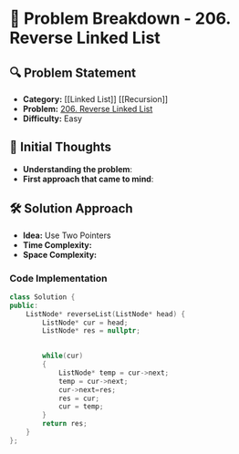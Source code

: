 # 📌 Problem Breakdown - 206. Reverse Linked List

## 🔍 Problem Statement
- **Category:**  [[Linked List]] [[Recursion]]
- **Problem:** [206. Reverse Linked List](https://leetcode.com/problems/reverse-linked-list/)
- **Difficulty:**  Easy 

## 🧠 Initial Thoughts
- **Understanding the problem**:  
- **First approach that came to mind**:  

## 🛠 Solution Approach
- **Idea:**  Use Two Pointers
- **Time Complexity:**  
- **Space Complexity:**  

### **Code Implementation**
```c++
class Solution {
public:
    ListNode* reverseList(ListNode* head) {
        ListNode* cur = head;
        ListNode* res = nullptr;
        

        while(cur)
        {
            ListNode* temp = cur->next;
            temp = cur->next;
            cur->next=res;
            res = cur;
            cur = temp;
        }
        return res;
    }
};
```

